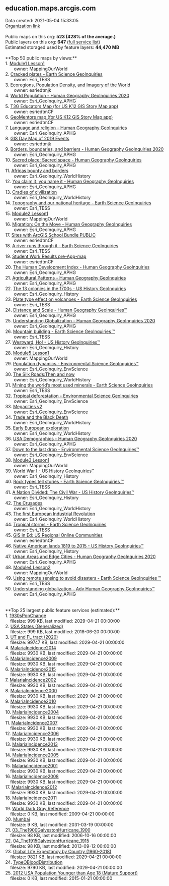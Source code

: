 <h2>education.maps.arcgis.com</h2> Data created: 2021-05-04 15:33:05 <br /><a target='new' href='https://education.maps.arcgis.com'>Organization link</a><br /><br />Public maps on this org: <b>523 (428% of the average.)</b><br />Public layers on this org: <b>647 </b>(<a target='new' href='https://services.arcgis.com/BG6nSlhZSAWtExvp/ArcGIS/rest/services'>full service list</a>)<br />Estimated storaged used by feature layers: <b>44,470 MB</b><br /><br />**Top 50 public maps by views:**<br />  1. <a target='new' href='https://www.arcgis.com/home/item.html?id=8bbb186907f5421682383f0cb90b6e7a'>Module1 Lesson1</a> <br />  &nbsp;&nbsp;&nbsp;&nbsp; &nbsp;&nbsp;owner: MappingOurWorld<br />  2. <a target='new' href='https://www.arcgis.com/home/item.html?id=2d07a4a00e3f49b09c96ac9b73d7e5f4'>Cracked plates - Earth Science GeoInquiries </a> <br />  &nbsp;&nbsp;&nbsp;&nbsp; &nbsp;&nbsp;owner: Esri_TESS<br />  3. <a target='new' href='https://www.arcgis.com/home/item.html?id=07820fa6b81e4b2b996c394bf76d63ea'>Ecoregions, Population Density, and Imagery of the World</a> <br />  &nbsp;&nbsp;&nbsp;&nbsp; &nbsp;&nbsp;owner: esriedtmjk<br />  4. <a target='new' href='https://www.arcgis.com/home/item.html?id=f899e111a098487180db38e180beb39b'>World Population - Human Geography GeoInquiries 2020</a> <br />  &nbsp;&nbsp;&nbsp;&nbsp; &nbsp;&nbsp;owner: Esri_GeoInquiry_APHG<br />  5. <a target='new' href='https://www.arcgis.com/home/item.html?id=c14398c046b54bbeba424ddae84a9a72'>T3G Educators Map (for US K12 GIS Story Map app)</a> <br />  &nbsp;&nbsp;&nbsp;&nbsp; &nbsp;&nbsp;owner: esriedtmCF<br />  6. <a target='new' href='https://www.arcgis.com/home/item.html?id=6f961b2ad7504ab28f33a522d6e92d73'>GeoMentors map (for US K12 GIS Story Map app)</a> <br />  &nbsp;&nbsp;&nbsp;&nbsp; &nbsp;&nbsp;owner: esriedtmCF<br />  7. <a target='new' href='https://www.arcgis.com/home/item.html?id=cbb3f933cf5f4b7f8bdbcea294fcdacc'>Language and religion  - Human Geography GeoInquiries </a> <br />  &nbsp;&nbsp;&nbsp;&nbsp; &nbsp;&nbsp;owner: Esri_GeoInquiry_APHG<br />  8. <a target='new' href='https://www.arcgis.com/home/item.html?id=f119c63ca7c84e9e967c62bf549cbfa7'>GIS Day Map of 2019 Events</a> <br />  &nbsp;&nbsp;&nbsp;&nbsp; &nbsp;&nbsp;owner: esriedtmjk<br />  9. <a target='new' href='https://www.arcgis.com/home/item.html?id=c55876b9a2ca486e88fb795a45a74162'>Borders, boundaries, and barriers  - Human Geography GeoInquiries 2020</a> <br />  &nbsp;&nbsp;&nbsp;&nbsp; &nbsp;&nbsp;owner: Esri_GeoInquiry_APHG<br />  10. <a target='new' href='https://www.arcgis.com/home/item.html?id=5a500f3f709c4ea08fd2e3d4dbdb810a'>Sacred place: Sacred space  - Human Geography GeoInquiries </a> <br />  &nbsp;&nbsp;&nbsp;&nbsp; &nbsp;&nbsp;owner: Esri_GeoInquiry_APHG<br />  11. <a target='new' href='https://www.arcgis.com/home/item.html?id=ddde2a7c3ada4d32808a915500e6694d'>Africas bounty and borders</a> <br />  &nbsp;&nbsp;&nbsp;&nbsp; &nbsp;&nbsp;owner: Esri_GeoInquiry_WorldHistory<br />  12. <a target='new' href='https://www.arcgis.com/home/item.html?id=e10d55e20f4943ae9e0d5c016c493c2b'>You claim it, you name it    - Human Geography GeoInquiries </a> <br />  &nbsp;&nbsp;&nbsp;&nbsp; &nbsp;&nbsp;owner: Esri_GeoInquiry_APHG<br />  13. <a target='new' href='https://www.arcgis.com/home/item.html?id=e326d4e5966f476786c9622995141ae3'>Cradles of civilization</a> <br />  &nbsp;&nbsp;&nbsp;&nbsp; &nbsp;&nbsp;owner: Esri_GeoInquiry_WorldHistory<br />  14. <a target='new' href='https://www.arcgis.com/home/item.html?id=78dfc2b49bfb424d8ed559ddb66211f8'>Topography and our national heritage - Earth Science GeoInquiries </a> <br />  &nbsp;&nbsp;&nbsp;&nbsp; &nbsp;&nbsp;owner: Esri_TESS<br />  15. <a target='new' href='https://www.arcgis.com/home/item.html?id=47bbca89d7b8451ebbcf952bd18172f6'>Module2 Lesson1</a> <br />  &nbsp;&nbsp;&nbsp;&nbsp; &nbsp;&nbsp;owner: MappingOurWorld<br />  16. <a target='new' href='https://www.arcgis.com/home/item.html?id=8ba390afd63a4096804ae1f321103b05'>Migration: On the Move   - Human Geography GeoInquiries </a> <br />  &nbsp;&nbsp;&nbsp;&nbsp; &nbsp;&nbsp;owner: Esri_GeoInquiry_APHG<br />  17. <a target='new' href='https://www.arcgis.com/home/item.html?id=628c4125726f4d9f92f98bb8c18b324b'>Sites with ArcGIS School Bundle PUBLIC</a> <br />  &nbsp;&nbsp;&nbsp;&nbsp; &nbsp;&nbsp;owner: esriedtmCF<br />  18. <a target='new' href='https://www.arcgis.com/home/item.html?id=0b758b822e924506aa1bd4678ac68120'>A river runs through it  - Earth Science GeoInquiries </a> <br />  &nbsp;&nbsp;&nbsp;&nbsp; &nbsp;&nbsp;owner: Esri_TESS<br />  19. <a target='new' href='https://www.arcgis.com/home/item.html?id=e7d3b4b781f240529637cc86075b144f'>Student Work Results pre-App-map</a> <br />  &nbsp;&nbsp;&nbsp;&nbsp; &nbsp;&nbsp;owner: esriedtmCF<br />  20. <a target='new' href='https://www.arcgis.com/home/item.html?id=9e70b7f72c0f415dbf0be6b08c628eb3'>The Human Development Index - Human Geography GeoInquiries</a> <br />  &nbsp;&nbsp;&nbsp;&nbsp; &nbsp;&nbsp;owner: Esri_GeoInquiry_APHG<br />  21. <a target='new' href='https://www.arcgis.com/home/item.html?id=715943d11cf1412696bedc0733d0c8ab'>Agricultural Patterns - Human Geography GeoInquiries</a> <br />  &nbsp;&nbsp;&nbsp;&nbsp; &nbsp;&nbsp;owner: Esri_GeoInquiry_APHG<br />  22. <a target='new' href='https://www.arcgis.com/home/item.html?id=0db427be590f4f0a9307482cb392f44d'>The 13 colonies in the 1700s - US History GeoInquiries</a> <br />  &nbsp;&nbsp;&nbsp;&nbsp; &nbsp;&nbsp;owner: Esri_GeoInquiry_History<br />  23. <a target='new' href='https://www.arcgis.com/home/item.html?id=140510ed00944ad596b8ebfde48c8a56'>Plate type effect on volcanoes  - Earth Science GeoInquiries </a> <br />  &nbsp;&nbsp;&nbsp;&nbsp; &nbsp;&nbsp;owner: Esri_TESS<br />  24. <a target='new' href='https://www.arcgis.com/home/item.html?id=353fb62cfabb4557865e688a4ac69678'>Distance and Scale - Human Geography GeoInquiries™</a> <br />  &nbsp;&nbsp;&nbsp;&nbsp; &nbsp;&nbsp;owner: Esri_GeoInquiry_APHG<br />  25. <a target='new' href='https://www.arcgis.com/home/item.html?id=18d152d2a4e94a0faf4bd19a4bf3ee76'>Understanding Globalization - Human Geography GeoInquiries 2020</a> <br />  &nbsp;&nbsp;&nbsp;&nbsp; &nbsp;&nbsp;owner: Esri_GeoInquiry_APHG<br />  26. <a target='new' href='https://www.arcgis.com/home/item.html?id=6cea0e0c450c4d22860336f8b4c64862'>Mountain building - Earth Science GeoInquiries ™</a> <br />  &nbsp;&nbsp;&nbsp;&nbsp; &nbsp;&nbsp;owner: Esri_TESS<br />  27. <a target='new' href='https://www.arcgis.com/home/item.html?id=4fa46bee2f0b44a8a24521d23aeceb18'>Westward, Ho!  - US History GeoInquiries™</a> <br />  &nbsp;&nbsp;&nbsp;&nbsp; &nbsp;&nbsp;owner: Esri_GeoInquiry_History<br />  28. <a target='new' href='https://www.arcgis.com/home/item.html?id=38bd2ee61fef42e3b22b1aecc33800cc'>Module5 Lesson1</a> <br />  &nbsp;&nbsp;&nbsp;&nbsp; &nbsp;&nbsp;owner: MappingOurWorld<br />  29. <a target='new' href='https://www.arcgis.com/home/item.html?id=c813649a1dae4ecbb7e6a51af015b0c9'>Population dynamics  - Environmental Science GeoInquiries™</a> <br />  &nbsp;&nbsp;&nbsp;&nbsp; &nbsp;&nbsp;owner: Esri_GeoInquiry_EnvScience<br />  30. <a target='new' href='https://www.arcgis.com/home/item.html?id=1628ed8796134bfdbeda184069cbe9ae'>The Silk Roads:Then and now </a> <br />  &nbsp;&nbsp;&nbsp;&nbsp; &nbsp;&nbsp;owner: Esri_GeoInquiry_WorldHistory<br />  31. <a target='new' href='https://www.arcgis.com/home/item.html?id=f728abfbfaff439dbc155a39ac27988e'>Mining the world’s most used minerals - Earth Science GeoInquiries </a> <br />  &nbsp;&nbsp;&nbsp;&nbsp; &nbsp;&nbsp;owner: Esri_TESS<br />  32. <a target='new' href='https://www.arcgis.com/home/item.html?id=da0653f60ebe4ee296ad06937bbabf27'>Tropical deforestation  - Environmental Science GeoInquiries</a> <br />  &nbsp;&nbsp;&nbsp;&nbsp; &nbsp;&nbsp;owner: Esri_GeoInquiry_EnvScience<br />  33. <a target='new' href='https://www.arcgis.com/home/item.html?id=2ebc04bbcdf143efbff126073e35d703'>Megacities v2</a> <br />  &nbsp;&nbsp;&nbsp;&nbsp; &nbsp;&nbsp;owner: Esri_GeoInquiry_EnvScience<br />  34. <a target='new' href='https://www.arcgis.com/home/item.html?id=92f77aee398c40d3b48b932e0f8f0bc9'>Trade and the Black Death</a> <br />  &nbsp;&nbsp;&nbsp;&nbsp; &nbsp;&nbsp;owner: Esri_GeoInquiry_WorldHistory<br />  35. <a target='new' href='https://www.arcgis.com/home/item.html?id=2590b2b6183c4007b163725859d7885e'>Early European exploration</a> <br />  &nbsp;&nbsp;&nbsp;&nbsp; &nbsp;&nbsp;owner: Esri_GeoInquiry_WorldHistory<br />  36. <a target='new' href='https://www.arcgis.com/home/item.html?id=570fdb49796243bd8a05fc6e1df4c417'>USA Demographics  - Human Geography GeoInquiries 2020</a> <br />  &nbsp;&nbsp;&nbsp;&nbsp; &nbsp;&nbsp;owner: Esri_GeoInquiry_APHG<br />  37. <a target='new' href='https://www.arcgis.com/home/item.html?id=d18524c0155b4c75894b54be04d858a1'>Down to the last drop - Environmental Science GeoInquiries™</a> <br />  &nbsp;&nbsp;&nbsp;&nbsp; &nbsp;&nbsp;owner: Esri_GeoInquiry_EnvScience<br />  38. <a target='new' href='https://www.arcgis.com/home/item.html?id=fc815e1d342045aaaf567a5dded9a94e'>Module3 Lesson1</a> <br />  &nbsp;&nbsp;&nbsp;&nbsp; &nbsp;&nbsp;owner: MappingOurWorld<br />  39. <a target='new' href='https://www.arcgis.com/home/item.html?id=69914743d657497990aafd3edaae1097'>World War I - US History GeoInquiries™</a> <br />  &nbsp;&nbsp;&nbsp;&nbsp; &nbsp;&nbsp;owner: Esri_GeoInquiry_History<br />  40. <a target='new' href='https://www.arcgis.com/home/item.html?id=4c349b6d96694c59940f37c99532f023'>Rock types tell stories - Earth Science GeoInquiries ™</a> <br />  &nbsp;&nbsp;&nbsp;&nbsp; &nbsp;&nbsp;owner: Esri_TESS<br />  41. <a target='new' href='https://www.arcgis.com/home/item.html?id=146f4953c81640fa8f6aa326acebd99c'>A Nation Divided: The Civil War  - US History GeoInquiries™</a> <br />  &nbsp;&nbsp;&nbsp;&nbsp; &nbsp;&nbsp;owner: Esri_GeoInquiry_History<br />  42. <a target='new' href='https://www.arcgis.com/home/item.html?id=962cb96725354ce5aade45acd82982f5'>The Crusades</a> <br />  &nbsp;&nbsp;&nbsp;&nbsp; &nbsp;&nbsp;owner: Esri_GeoInquiry_WorldHistory<br />  43. <a target='new' href='https://www.arcgis.com/home/item.html?id=605956032fed453685187df2f8883d6e'>The first European Industrial Revolution</a> <br />  &nbsp;&nbsp;&nbsp;&nbsp; &nbsp;&nbsp;owner: Esri_GeoInquiry_WorldHistory<br />  44. <a target='new' href='https://www.arcgis.com/home/item.html?id=882cadc198954579bc01b1a2baccfebe'>Tropical storms - Earth Science GeoInquiries </a> <br />  &nbsp;&nbsp;&nbsp;&nbsp; &nbsp;&nbsp;owner: Esri_TESS<br />  45. <a target='new' href='https://www.arcgis.com/home/item.html?id=a480275f82864dada82197146af80deb'>GIS in Ed: US Regional Online Communities</a> <br />  &nbsp;&nbsp;&nbsp;&nbsp; &nbsp;&nbsp;owner: esriedtmCF<br />  46. <a target='new' href='https://www.arcgis.com/home/item.html?id=129536bccc584e45bf33b3702f28af7a'>Native American lands 1819 to 2015 - US History GeoInquiries™</a> <br />  &nbsp;&nbsp;&nbsp;&nbsp; &nbsp;&nbsp;owner: Esri_GeoInquiry_History<br />  47. <a target='new' href='https://www.arcgis.com/home/item.html?id=cb54056f1a454cfba20f96d68464a185'>Urban Areas and Edge Cities  - Human Geography GeoInquiries 2020</a> <br />  &nbsp;&nbsp;&nbsp;&nbsp; &nbsp;&nbsp;owner: Esri_GeoInquiry_APHG<br />  48. <a target='new' href='https://www.arcgis.com/home/item.html?id=d7c167a8eba2429bb7fea9ab1699d0ac'>Module4 Lesson2</a> <br />  &nbsp;&nbsp;&nbsp;&nbsp; &nbsp;&nbsp;owner: MappingOurWorld<br />  49. <a target='new' href='https://www.arcgis.com/home/item.html?id=0ee186c87ce34543b656a625bf42f28f'>Using remote sensing to avoid disasters - Earth Science GeoInquiries ™</a> <br />  &nbsp;&nbsp;&nbsp;&nbsp; &nbsp;&nbsp;owner: Esri_TESS<br />  50. <a target='new' href='https://www.arcgis.com/home/item.html?id=e5032cfca7164618af56315910edfbbd'>Understanding globalization - Adv Human Geography GeoInquiries™</a> <br />  &nbsp;&nbsp;&nbsp;&nbsp; &nbsp;&nbsp;owner: Esri_GeoInquiry_APHG<br /><br /><br />**Top 25 largest public feature services (estimated):**<br /> 1. <a target='new' href='https://www.arcgis.com/home/item.html?id=4d34d269abfc4febb965635abb3e2f25'>1930sPopChange</a><br /> &nbsp;&nbsp;&nbsp;&nbsp;filesize: 999 KB, last modified: 2029-04-21 00:00:00<br /> 2. <a target='new' href='https://www.arcgis.com/home/item.html?id=99fd67933e754a1181cc755146be21ca'>USA States (Generalized)</a><br /> &nbsp;&nbsp;&nbsp;&nbsp;filesize: 999 KB, last modified: 2018-06-20 00:00:00<br /> 3. <a target='new' href='https://www.arcgis.com/home/item.html?id=b44fc660964e44d3871e1f03469bda2a'>UT and FL tract (2020)</a><br /> &nbsp;&nbsp;&nbsp;&nbsp;filesize: 99747 KB, last modified: 2029-04-21 00:00:00<br /> 4. <a target='new' href='https://www.arcgis.com/home/item.html?id=192c16d6ce6e4ed0b285dfdf972365d8'>MalariaIncidence2014</a><br /> &nbsp;&nbsp;&nbsp;&nbsp;filesize: 9930 KB, last modified: 2029-04-21 00:00:00<br /> 5. <a target='new' href='https://www.arcgis.com/home/item.html?id=297e9523ffae49b483625aa972f6200b'>MalariaIncidence2009</a><br /> &nbsp;&nbsp;&nbsp;&nbsp;filesize: 9930 KB, last modified: 2029-04-21 00:00:00<br /> 6. <a target='new' href='https://www.arcgis.com/home/item.html?id=2ea6b27de4e94a30b310f3933e92a3ff'>MalariaIncidence2015</a><br /> &nbsp;&nbsp;&nbsp;&nbsp;filesize: 9930 KB, last modified: 2029-04-21 00:00:00<br /> 7. <a target='new' href='https://www.arcgis.com/home/item.html?id=5259bcc269a449ed8b74899b2570e4bb'>MalariaIncidence2002</a><br /> &nbsp;&nbsp;&nbsp;&nbsp;filesize: 9930 KB, last modified: 2029-04-21 00:00:00<br /> 8. <a target='new' href='https://www.arcgis.com/home/item.html?id=5aa525c0898642b9ac08696c3c8d2b3e'>MalariaIncidence2000</a><br /> &nbsp;&nbsp;&nbsp;&nbsp;filesize: 9930 KB, last modified: 2029-04-21 00:00:00<br /> 9. <a target='new' href='https://www.arcgis.com/home/item.html?id=724ba43d9f5d43599b91fbb616a5bf2b'>MalariaIncidence2010</a><br /> &nbsp;&nbsp;&nbsp;&nbsp;filesize: 9930 KB, last modified: 2029-04-21 00:00:00<br /> 10. <a target='new' href='https://www.arcgis.com/home/item.html?id=b7e355f47b664976a503c539b3cc8536'>MalariaIncidence2004</a><br /> &nbsp;&nbsp;&nbsp;&nbsp;filesize: 9930 KB, last modified: 2029-04-21 00:00:00<br /> 11. <a target='new' href='https://www.arcgis.com/home/item.html?id=caf94e92c216450cabbbe437f7240bba'>MalariaIncidence2007</a><br /> &nbsp;&nbsp;&nbsp;&nbsp;filesize: 9930 KB, last modified: 2029-04-21 00:00:00<br /> 12. <a target='new' href='https://www.arcgis.com/home/item.html?id=e09d0975506347888ae285179de228e1'>MalariaIncidence2006</a><br /> &nbsp;&nbsp;&nbsp;&nbsp;filesize: 9930 KB, last modified: 2029-04-21 00:00:00<br /> 13. <a target='new' href='https://www.arcgis.com/home/item.html?id=e7b2e4b222a14b5b87ee667e3ae0db92'>MalariaIncidence2013</a><br /> &nbsp;&nbsp;&nbsp;&nbsp;filesize: 9930 KB, last modified: 2029-04-21 00:00:00<br /> 14. <a target='new' href='https://www.arcgis.com/home/item.html?id=eaffe58e2ca9442483e6b4d6ab93dc01'>MalariaIncidence2005</a><br /> &nbsp;&nbsp;&nbsp;&nbsp;filesize: 9930 KB, last modified: 2029-04-21 00:00:00<br /> 15. <a target='new' href='https://www.arcgis.com/home/item.html?id=f523e10d17b04e588679a1f6b4cc0a8c'>MalariaIncidence2001</a><br /> &nbsp;&nbsp;&nbsp;&nbsp;filesize: 9930 KB, last modified: 2029-04-21 00:00:00<br /> 16. <a target='new' href='https://www.arcgis.com/home/item.html?id=f79c8ef0f50c45fa9801e4cbcee96476'>MalariaIncidence2008</a><br /> &nbsp;&nbsp;&nbsp;&nbsp;filesize: 9930 KB, last modified: 2029-04-21 00:00:00<br /> 17. <a target='new' href='https://www.arcgis.com/home/item.html?id=f8e8a0388ade446298c0cb1db871e67b'>MalariaIncidence2012</a><br /> &nbsp;&nbsp;&nbsp;&nbsp;filesize: 9930 KB, last modified: 2029-04-21 00:00:00<br /> 18. <a target='new' href='https://www.arcgis.com/home/item.html?id=fdc4717ce692469a9780b47c3f2c1ff0'>MalariaIncidence2011</a><br /> &nbsp;&nbsp;&nbsp;&nbsp;filesize: 9930 KB, last modified: 2029-04-21 00:00:00<br /> 19. <a target='new' href='https://www.arcgis.com/home/item.html?id=233a6a2fe58e444296b30512e1bcbb42'>World Dark Gray Reference</a><br /> &nbsp;&nbsp;&nbsp;&nbsp;filesize: 0 KB, last modified: 2009-04-21 00:00:00<br /> 20. <a target='new' href='https://www.arcgis.com/home/item.html?id=21ce440bca6b4a44a50b9737fd10a120'>Mumbai</a><br /> &nbsp;&nbsp;&nbsp;&nbsp;filesize: 9 KB, last modified: 2031-03-19 00:00:00<br /> 21. <a target='new' href='https://www.arcgis.com/home/item.html?id=71699a93a1f04be98aaac5a55e611570'>03_The1900GalvestonHurricane_1900</a><br /> &nbsp;&nbsp;&nbsp;&nbsp;filesize: 98 KB, last modified: 2006-10-16 00:00:00<br /> 22. <a target='new' href='https://www.arcgis.com/home/item.html?id=b4dbb11a41f94cebacd60e43cd9c4a7e'>04_The1915GalvestonHurricane_1915</a><br /> &nbsp;&nbsp;&nbsp;&nbsp;filesize: 98 KB, last modified: 2013-09-12 00:00:00<br /> 23. <a target='new' href='https://www.arcgis.com/home/item.html?id=dee7af232e2b47ee811f8d5f81939426'>Global Life Expectancy by Country (1960-2018)</a><br /> &nbsp;&nbsp;&nbsp;&nbsp;filesize: 9821 KB, last modified: 2029-04-21 00:00:00<br /> 24. <a target='new' href='https://www.arcgis.com/home/item.html?id=ce8139e062634db1bfce6db01c279a2c'>TypeOBloodDistribution</a><br /> &nbsp;&nbsp;&nbsp;&nbsp;filesize: 9790 KB, last modified: 2029-04-21 00:00:00<br /> 25. <a target='new' href='https://www.arcgis.com/home/item.html?id=22bfec05fc944a37ae033fa783e8f03b'>2012 USA Population Younger than Age 18 (Mature Support)</a><br /> &nbsp;&nbsp;&nbsp;&nbsp;filesize: 0 KB, last modified: 2015-01-21 00:00:00<br />